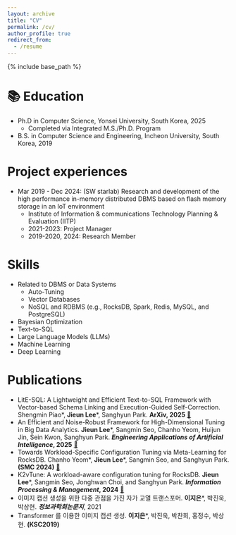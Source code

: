 ```yaml
---
layout: archive
title: "CV"
permalink: /cv/
author_profile: true
redirect_from:
  - /resume
---
```


{% include base_path %}

📚 Education
======
* Ph.D in Computer Science, Yonsei University, South Korea, 2025
  * Completed via Integrated M.S./Ph.D. Program
* B.S. in Computer Science and Engineering, Incheon University, South Korea, 2019

Project experiences
======
* Mar 2019 - Dec 2024: (SW starlab) Research and development of the high performance in-memory distributed DBMS based on flash memory storage in an IoT environment
  * Institute of Information & communications Technology Planning & Evaluation (IITP)
  * 2021-2023: Project Manager
  * 2019-2020, 2024: Research Member
  
Skills
======
* Related to DBMS or Data Systems
  * Auto-Tuning
  * Vector Databases
  * NoSQL and RDBMS (e.g., RocksDB, Spark, Redis, MySQL, and PostgreSQL)
* Bayesian Optimization
* Text-to-SQL
* Large Language Models (LLMs)
* Machine Learning
* Deep Learning

Publications
======
* LitE-SQL: A Lightweight and Efficient Text-to-SQL Framework with Vector-based Schema Linking and Execution-Guided Self-Correction. Shengmin Piao\*, **Jieun Lee**\*, Sanghyun Park. **ArXiv, 2025** [📖](https://arxiv.org/abs/2510.09014)
* An Efficient and Noise-Robust Framework for High-Dimensional Tuning in Big Data Analytics. **Jieun Lee**\*, Sangmin Seo, Chanho Yeom, Huijun Jin, Sein Kwon, Sanghyun Park. **_Engineering Applications of Artificial Intelligence_, 2025** [📖](https://doi.org/10.1016/j.engappai.2025.111332)
* Towards Workload-Specific Configuration Tuning via Meta-Learning for RocksDB. Chanho Yeom\*, **Jieun Lee**\*, Sangmin Seo, and Sanghyun Park. **(SMC 2024)** [📖](https://doi.org/10.1109/SMC54092.2024.10831422)
* K2vTune: A workload-aware configuration tuning for RocksDB. **Jieun Lee**\*, Sangmin Seo, Jonghwan Choi, and Sanghyun Park. **_Information Processing & Management_, 2024** [📖](https://doi.org/10.1016/j.ipm.2023.103567)
* 이미지 캡션 생성을 위한 다중 관점을 가진 자가 교열 트랜스포머. **이지은**\*, 박진욱, 박상현. **_정보과학회논문지_**, 2021
* Transformer 를 이용한 이미지 캡션 생성. **이지은**\*, 박진욱, 박찬희, 홍정수, 박상현. **(KSC2019)**
